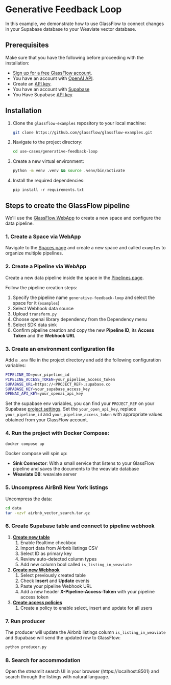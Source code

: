 # Generative Feedback Loop

In this example, we demonstrate how to use GlassFlow to connect changes in your Supabase database to your 
Weaviate vector database.

## Prerequisites

Make sure that you have the following before proceeding with the installation:

- [Sign up for a free GlassFlow account](http://app.glassflow.dev/).
- You have an account with [OpenAI API](https://openai.com/api/).
- Create an [API key](https://platform.openai.com/api-keys).
- You have an account with [Supabase](https://supabase.com/)
- You Have Supabase [API key](https://supabase.com/dashboard/project/_/settings/api)

## Installation

1. Clone the `glassflow-examples` repository to your local machine:
    
    ```bash
    git clone https://github.com/glassflow/glassflow-examples.git
    ```
    
2. Navigate to the project directory:
    
    ```bash
    cd use-cases/generative-feedback-loop
    ```

3. Create a new virtual environment:
    
    ```bash
    python -m venv .venv && source .venv/bin/activate
    ```
    
4. Install the required dependencies:
    
    ```
    pip install -r requirements.txt
    ```

## Steps to create the GlassFlow pipeline

We'll use the [GlassFlow WebApp](https://app.glassflow.dev/) to create a new space and configure the data pipeline.

### 1. Create a Space via WebApp

Navigate to the [Spaces page](https://app.glassflow.dev/spaces) and create a new space and called `examples` to organize multiple pipelines. 

### 2. Create a Pipeline via WebApp

Create a new data pipeline inside the space in the [Pipelines page](https://app.glassflow.dev/pipelines).

Follow the pipeline creation steps:
1. Specify the pipeline name `generative-feedback-loop` and select the space for it (`examples`)
2. Select Webhook data source
3. Upload `transform.py`
4. Choose openai library dependency from the Dependency menu
5. Select SDK data sink
6. Confirm pipeline creation and copy the new **Pipeline ID**, its **Access Token** and the **Webhook URL**

### 3. Create an environment configuration file

Add a `.env` file in the project directory and add the following configuration variables:

   ```bash
   PIPELINE_ID=your_pipeline_id
   PIPELINE_ACCESS_TOKEN=your_pipeline_access_token
   SUPABASE_URL=https://<PROJECT_REF>.supabase.co
   SUPABASE_KEY=your_supabase_access_key
   OPENAI_API_KEY=your_openai_api_key
   ```

Set the supabase env variables, you can find your `PROJECT_REF` on your Supabase [project settings](https://supabase.com/dashboard/project/_/settings/general).
Set the `your_open_api_key`, replace `your_pipeline_id` and `your_pipeline_access_token` with appropriate values obtained from your GlassFlow account.


### 4. Run the project with Docker Compose:
    
   ```bash
   docker compose up
   ```

Docker compose will spin up:
- **Sink Connector**: With a small service that listens to your GlassFlow pipeline and saves the documents to the weaviate database
- **Weaviate DB**: weaviate server

### 5. Uncompress AirBnB New York listings

Uncompress the data:

   ```bash
   cd data
   tar -xzvf airbnb_vector_search.tar.gz
   ```

### 6. Create Supabase table and connect to pipeline webhook

1. [**Create new table**](https://supabase.com/dashboard/project/_/database/tables) 
   1. Enable Realtime checkbox
   2. Import data from Airbnb listings CSV
   3. Select ID as primary key
   4. Review auto-detected column types
   5. Add new column bool called `is_listing_in_weaviate`
2. [**Create new Webhook**](https://supabase.com/dashboard/project/_/database/hooks)
   1. Select previously created table
   2. Check **Insert** and **Update** events
   3. Paste your pipeline Webhook URL
   4. Add a new header **X-Pipeline-Access-Token** with your pipeline access token
3. [**Create access policies**](https://supabase.com/dashboard/project/_/auth/policies)
   1. Create a policy to enable select, insert and update for all users

### 7. Run producer
The producer will update the Airbnb listings column `is_listing_in_weaviate` and Supabase will send the updated row to GlassFlow:

   ```bash
   python producer.py
   ```

### 8. Search for accommodation

Open the streamlit search UI in your browser (https://localhost:8501) and search through the listings with natural language.
